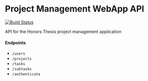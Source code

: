 # Project Management WebApp API
[![Build Status](https://magnum.travis-ci.com/jaredpetersen/proj-manage-api.svg?token=U58FHdxksYsWZzj98oVM&branch=master)](https://magnum.travis-ci.com/jaredpetersen/proj-manage-api)

API for the Honors Thesis project management application

#### Endpoints
- ``/users``
- ``/projects``
- ``/tasks``
- ``/subtasks``
- ``/authenticate``
